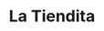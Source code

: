 ---
title: "La Tiendita"
url: /cochabamba/la-tiendita-calle-teodomiro-beltran/
shop: supermercado
---